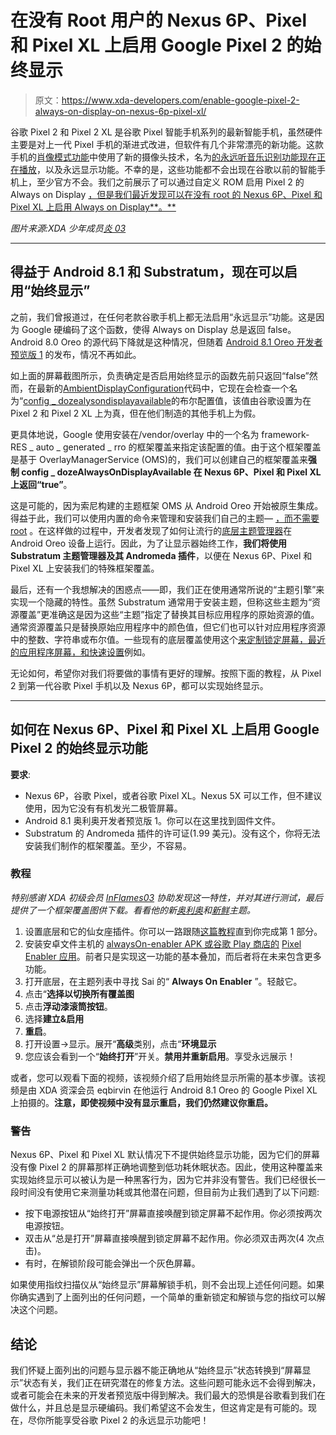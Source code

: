 # 在没有 Root 用户的 Nexus 6P、Pixel 和 Pixel XL 上启用 Google Pixel 2 的始终显示

> 原文：<https://www.xda-developers.com/enable-google-pixel-2-always-on-display-on-nexus-6p-pixel-xl/>

谷歌 Pixel 2 和 Pixel 2 XL 是谷歌 Pixel 智能手机系列的最新智能手机，虽然硬件主要是对上一代 Pixel 手机的渐进式改进，但软件有几个非常漂亮的新功能。这款手机的[肖像模式功能](https://www.xda-developers.com/google-pixel-2-tech-emulate-bokeh/)中使用了新的摄像头技术，名为[的永远听音乐识别功能现在正在播放](https://www.xda-developers.com/how-google-pixel-2-now-playing-works/)，以及永远显示功能。不幸的是，这些功能都不会出现在谷歌以前的智能手机上，至少官方不会。我们之前展示了可以通过自定义 ROM 启用 Pixel 2 的 Always on Display [，但是我们最近发现可以在没有 root 的 Nexus 6P、Pixel 和 Pixel XL 上启用 Always on Display**。**](https://www.xda-developers.com/enable-google-pixel-2-always-on-ambient-display/)

*图片来源:XDA 少年成员[炎 03](https://forum.xda-developers.com/member.php?u=7322252)*

* * *

## 得益于 Android 8.1 和 Substratum，现在可以启用“始终显示”

之前，我们曾报道过，在任何老款谷歌手机上都无法启用“永远显示”功能。这是因为 Google 硬编码了这个函数，使得 Always on Display 总是返回 false。Android 8.0 Oreo 的源代码下降就是这种情况，但随着 [Android 8.1 Oreo 开发者预览版 1](https://www.xda-developers.com/android-8-1-oreo-developer-preview-features/) 的发布，情况不再如此。

如上面的屏幕截图所示，负责确定是否启用始终显示的函数先前只返回“false”然而，在最新的[AmbientDisplayConfiguration](https://android.googlesource.com/platform/frameworks/base/+/android-8.0.0_r4/core/java/com/android/internal/hardware/AmbientDisplayConfiguration.java#82)代码中，它现在会检查一个名为“[config _ dozealysondisplayavailable](https://android.googlesource.com/platform/frameworks/base/+/oreo-dr3-release/core/res/res/values/config.xml#1832)的布尔配置值，该值由谷歌设置为在 Pixel 2 和 Pixel 2 XL 上为真，但在他们制造的其他手机上为假。

更具体地说，Google 使用安装在/vendor/overlay 中的一个名为 framework-RES _ auto _ generated _ rro 的框架覆盖来指定该配置的值。由于这个框架覆盖是基于 OverlayManagerService (OMS)的，我们可以创建自己的框架覆盖来**强制 config _ dozeAlwaysOnDisplayAvailable 在 Nexus 6P、Pixel 和 Pixel XL 上返回“true”**。

这是可能的，因为索尼构建的主题框架 OMS 从 Android Oreo 开始被原生集成。得益于此，我们可以使用内置的命令来管理和安装我们自己的主题— [，而不需要 root](https://www.xda-developers.com/android-oreo-rootless-system-theme/) 。在这样做的过程中，开发者发现了如何让流行的[底层主题管理器](https://www.xda-developers.com/andromeda-substratum-custom-themes-oreo/)在 Android Oreo 设备上运行。因此，为了让显示器始终工作，**我们将使用 Substratum 主题管理器及其 Andromeda 插件**，以便在 Nexus 6P、Pixel 和 Pixel XL 上安装我们的特殊框架覆盖。

最后，还有一个我想解决的困惑点——即，我们正在使用通常所说的“主题引擎”来实现一个隐藏的特性。虽然 Substratum 通常用于安装主题，但称这些主题为“资源覆盖”更准确这是因为这些“主题”指定了替换其目标应用程序的原始资源的值。通常资源覆盖只是替换原始应用程序中的颜色值，但它们也可以针对应用程序资源中的整数、字符串或布尔值。一些现有的底层覆盖使用这个[来定制锁定屏幕，最近的应用程序屏幕，和快速设置](https://www.xda-developers.com/minimal-lock-screen-rounded-recent-app-more-quick-setting-columns-android-oreo/)例如。

无论如何，希望你对我们将要做的事情有更好的理解。按照下面的教程，从 Pixel 2 到第一代谷歌 Pixel 手机以及 Nexus 6P，都可以实现始终显示。

* * *

## 如何在 Nexus 6P、Pixel 和 Pixel XL 上启用 Google Pixel 2 的始终显示功能

**要求**:

*   Nexus 6P，谷歌 Pixel，或者谷歌 Pixel XL。Nexus 5X 可以工作，但不建议使用，因为它没有有机发光二极管屏幕。
*   Android 8.1 奥利奥开发者预览版 1。你可以在这里找到固件文件。
*   Substratum 的 Andromeda 插件的许可证(1.99 美元)。没有这个，你将无法安装我们制作的框架覆盖。至少，不容易。

### **教程**

*特别感谢 XDA 初级会员 [InFlames03](https://forum.xda-developers.com/member.php?u=7322252) 协助发现这一特性，并对其进行测试，最后提供了一个框架覆盖图供下载。看看他的新[奥利奥](https://play.google.com/store/apps/details?id=baka.sai.oreo)和[新鲜](https://play.google.com/store/apps/details?id=baka.sai.thema)主题。*

1.  设置底层和它的仙女座插件。你可以一路跟随[这篇教程](https://www.xda-developers.com/custom-themes-android-oreo-substratum/)直到你完成第 1 部分。
2.  安装安卓文件主机的 [alwaysOn-enabler APK 或谷歌 Play 商店的](https://www.androidfilehost.com/?fid=673791459329060953) [Pixel Enabler 应用](https://play.google.com/store/apps/details?id=baka.sai.pixelEnabler)。前者只是实现这一功能的基本叠加，而后者将在未来包含更多功能。
3.  打开底层，在主题列表中寻找 Sai 的“ **Always On Enabler** ”。轻敲它。
4.  点击“**选择以切换所有覆盖图**
5.  点击**浮动漆滚筒按钮**。
6.  选择**建立&启用**
7.  **重启**。
8.  打开设置->显示。展开“**高级**类别，点击“**环境显示**
9.  您应该会看到一个“**始终打开**”开关。**禁用并重新启用**。享受永远展示！

或者，您可以观看下面的视频，该视频介绍了启用始终显示所需的基本步骤。该视频是由 XDA 资深会员 eqbirvin 在他运行 Android 8.1 Oreo 的 Google Pixel XL 上拍摄的。**注意，即使视频中没有显示重启，我们仍然建议你重启。**

### 警告

Nexus 6P、Pixel 和 Pixel XL 默认情况下不提供始终显示功能，因为它们的屏幕没有像 Pixel 2 的屏幕那样正确地调整到低功耗休眠状态。因此，使用这种覆盖来实现始终显示可以被认为是一种黑客行为，因为它并非没有警告。我们已经很长一段时间没有使用它来测量功耗或其他潜在问题，但目前为止我们遇到了以下问题:

*   按下电源按钮从“始终打开”屏幕直接唤醒到锁定屏幕不起作用。你必须按两次电源按钮。
*   双击从“总是打开”屏幕直接唤醒到锁定屏幕不起作用。你必须双击两次(4 次点击)。
*   有时，在解锁阶段可能会弹出一个灰色屏幕。

如果使用指纹扫描仪从“始终显示”屏幕解锁手机，则不会出现上述任何问题。如果你确实遇到了上面列出的任何问题，一个简单的重新锁定和解锁与您的指纹可以解决这个问题。

## 结论

我们怀疑上面列出的问题与显示器不能正确地从“始终显示”状态转换到“屏幕显示”状态有关，我们正在研究潜在的修复方法。这些问题可能永远不会得到解决，或者可能会在未来的开发者预览版中得到解决。我们最大的恐惧是谷歌看到我们在做什么，并且总是显示硬编码。我们希望这不会发生，但这肯定是有可能的。现在，尽你所能享受谷歌 Pixel 2 的永远显示功能吧！